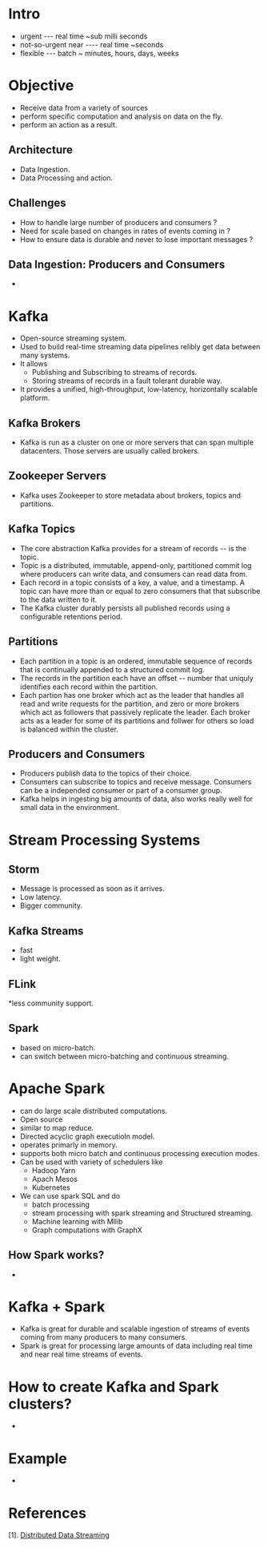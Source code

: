 # Intro

* urgent --- real time ~sub milli seconds
* not-so-urgent near ---- real time ~seconds
* flexible --- batch ~ minutes, hours, days, weeks


# Objective
* Receive data from a variety of sources
* perform specific computation and analysis on data on the fly.
* perform an action as a result.

## Architecture
* Data Ingestion.
* Data Processing and action.

## Challenges
* How to handle large number of producers and consumers ?
* Need for scale based on changes in rates of events coming in ?
* How to ensure data is durable and never to lose important messages ?

## Data Ingestion: Producers and Consumers
*

# Kafka
* Open-source streaming system.
* Used to build real-time streaming data pipelines relibly get data between many systems.
* It allows 
	* Publishing and Subscribing to streams of records.
	* Storing streams of records in a fault tolerant durable way.
* It provides a unified, high-throughput, low-latency, horizontally scalable platform.

## Kafka Brokers
* Kafka  is run as a cluster on one or more servers that can span multiple datacenters. Those servers are usually called brokers.

## Zookeeper Servers
* Kafka uses Zookeeper to store metadata about brokers, topics and partitions.

## Kafka Topics
* The core abstraction Kafka provides for a stream of records -- is the topic.
* Topic is a distributed, immutable, append-only, partitioned commit log where producers can write data, and consumers can read data from.
* Each record in a topic consists of a key, a value, and a timestamp. A topic can have more than or equal to zero consumers that that subscribe to the 
data written to it.
* The Kafka cluster durably persists all published records using a configurable retentions period.

## Partitions
* Each partition in a topic is an ordered, immutable sequence of records that is continually appended to a structured commit log.
* The records in the partition each have an offset  -- number that uniquly identifies each record within the partition.
* Each partion has one broker which act as the leader that handles all read and write requests for the partition, and zero or more brokers which act as 
followers that passively replicate the leader.  Each broker acts as a leader for some of its partitions and follwer for others so load is balanced 
within the cluster.

## Producers and Consumers
* Producers publish data to the topics of their choice.
* Consumers can subscribe to topics and receive message. Consumers can be a independed consumer or part of a consumer group.
* Kafka helps in ingesting big amounts of data, also works really well for small data in the environment.

# Stream Processing Systems
## Storm
* Message is processed as soon as it arrives.
* Low latency.
* Bigger community.

## Kafka Streams
* fast
* light weight.

## FLink
*less community support.

## Spark
* based on micro-batch.
* can switch between micro-batching and continuous streaming.

# Apache Spark
* can do large scale distributed computations.
* Open source
* similar to map reduce.
* Directed acyclic graph executioln model.
* operates primarly in memory.
* supports both micro batch and continuous processing execution modes.
* Can be used with variety of schedulers like
	* Hadoop Yarn
	* Apach Mesos
	* Kubernetes
* We can use spark SQL and do 
	* batch processing
	* stream processing with spark streaming and Structured streaming.
	* Machine learning with Mllib
	* Graph computations with GraphX
## How Spark works?
*

# Kafka + Spark
* Kafka is great for durable and scalable ingestion of streams of events coming from many producers to many consumers.
* Spark is great for processing large amounts of data including real time and near real time streams of events.

# How to create Kafka and Spark clusters?
* 

# Example
*

# References
[1]. [Distributed Data Streaming](https://lenadroid.github.io/posts/distributed-data-streaming-action.html)













